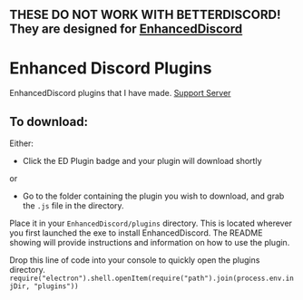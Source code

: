 ## THESE **DO NOT** WORK WITH BETTERDISCORD! They are designed for [EnhancedDiscord](https://enhanceddiscord.com/)

# Enhanced Discord Plugins
EnhancedDiscord plugins that I have made.
[Support Server](discord.gg/na4WZpY)


## To download:
Either:
- Click the ED Plugin badge and your plugin will download shortly

or
- Go to the folder containing the plugin you wish to download, and grab the `.js` file in the directory.

Place it in your `EnhancedDiscord/plugins` directory. This is located wherever you first launched the exe to install EnhancedDiscord. The README showing will provide instructions and information on how to use the plugin.

Drop this line of code into your console to quickly open the plugins directory.
`require("electron").shell.openItem(require("path").join(process.env.injDir, "plugins"))`

